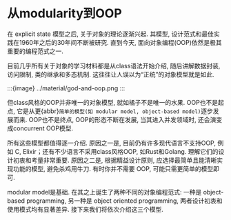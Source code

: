 # 从modularity到OOP

在 explicit state 模型之后, 关于对象的理论逐渐兴起. 其模型, 设计范式和最佳实践在1960年之后的30年间不断被研究. 直到今天, 面向对象编程(OOP)依然是极其重要的编程范式之一.   

目前几乎所有关于对象的学习材料都是从class语法开始介绍, 随后讲解数据封装, 访问限制, 类的继承和多态机制. 这往往让人误以为“正统”的对象模型就是如此.   

:::{image} ../material/god-and-oop.png
:::

但class风格的OOP并非唯一的对象模型, 就如橘子不是唯一的水果. OOP也不是起点, 它是从更{abbr}`简单的模型(如 modular model, object-based model)`逐步发展而来. OOP也不是终点, OOP的形态不断在发展, 当其进入并发领域时, 还会演变成concurrent OOP模型. 

所有这些模型都值得逐一介绍. 原因之一是, 目前仍有许多现代语言不支持OOP, 例如 C, Elixir；还有不少语言不采用class风格OOP, 如Rust和Golang. 理解它们的设计初衷和考量非常重要. 原因之二是, 根据精益设计原则, 应选择最简单且能清晰实现功能的模型, 避免杀鸡用牛刀. 有时你并不需要 OOP, 可能只需更简单的模型即可.   


modular model是基础. 在其之上诞生了两种不同的对象编程范式: 一种是 object-based programming, 另一种是 object oriented programming, 两者设计初衷和使用模式均有显著差异. 接下来我们将依次介绍这三个模型.   